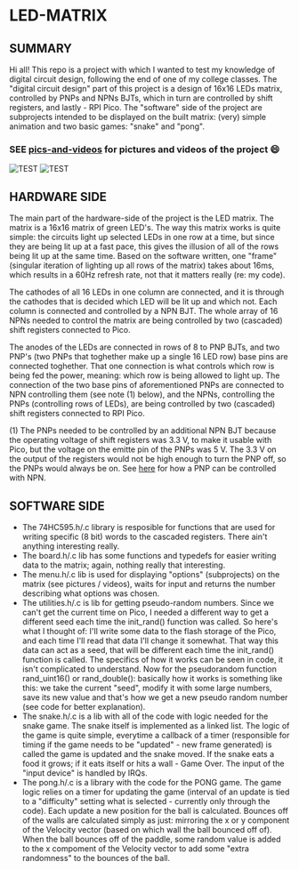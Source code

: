 # LED-MATRIX
## SUMMARY
Hi all! This repo is a project with which I wanted to test my knowledge of digital circuit design, following the end of one of my college classes. 
The "digital circuit design" part of this project is a design of 16x16 LEDs matrix, controlled by PNPs and NPNs BJTs, which in turn are controlled by shift registers, and lastly - RPI Pico.
The "software" side of the project are subprojects intended to be displayed on the built matrix: (very) simple animation and two basic games: "snake" and "pong".
### SEE [pics-and-videos](/docs/pics-and-videos) for pictures and videos of the project :smile:
![TEST](/docs/pics-and-videos/pong.gif)
![TEST](/docs/pics-and-videos/snake.gif)

## HARDWARE SIDE
The main part of the hardware-side of the project is the LED matrix. The matrix is a 16x16 matrix of green LED's. The way this matrix works is quite simple: the circuits light up selected LEDs in one row at a time, but since they are being lit up at a fast pace, this gives the illusion of all of the rows being lit up at the same time. Based on the software written, one "frame" (singular iteration of lighting up all rows of the matrix) takes about 16ms, which results in a 60Hz refresh rate, not that it matters really (re: my code). 

The cathodes of all 16 LEDs in one column are connected, and it is through the cathodes that is decided which LED will be lit up and which not. Each column is connected and controlled by a NPN BJT. The whole array of 16 NPNs needed to control the matrix are being controlled by two (cascaded) shift registers connected to Pico.

The anodes of the LEDs are connected in rows of 8 to PNP BJTs, and two PNP's (two PNPs that toghether make up a single 16 LED row) base pins are connected toghether. That one connection is what controls which row is being fed the power, meaning: which row is being allowed to light up. The connection of the two base pins of aforementioned PNPs are connected to NPN controlling them (see note (1) below), and the NPNs, controlling the PNPs (controlling rows of LEDs), are being controlled by two (cascaded) shift registers connected to RPI Pico. 

(1) The PNPs needed to be controlled by an additional NPN BJT because the operating voltage of shift registers was 3.3 V, to make it usable with Pico, but the voltage on the emitte pin of the PNPs was 5 V. The 3.3 V on the output of the registers would not be high enough to turn the PNP off, so the PNPs would always be on. See [here](/docs/aux/explanation_NPN_PNP.pdf) for how a PNP can be controlled with NPN.

## SOFTWARE SIDE
- The 74HC595.h/.c library is resposible for functions that are used for writing specific (8 bit) words to the cascaded registers. There ain't anything interesting really.
- The board.h/.c lib has some functions and typedefs for easier writing data to the matrix; again, nothing really that interesting.
- The menu.h/.c lib is used for displaying "options" (subprojects) on the matrix (see pictures / videos), waits for input and returns the number describing what options was chosen.
- The utilities.h/.c is lib for getting pseudo-random numbers. Since we can't get the current time on Pico, I needed a different way to get a different seed each time the init_rand() function was called. So here's what I thought of: I'll write some data to the flash storage of the Pico, and each time I'll read that data I'll change it somewhat. That way this data can act as a seed, that will be different each time the init_rand() function is called. The specifics of how it works can be seen in code, it isn't complicated to understand. Now for the pseudorandom function rand_uint16() or rand_double(): basically how it works is something like this: we take the current "seed", modify it with some large numbers, save its new value and that's how we get a new pseudo random number (see code for better explanation).
- The snake.h/.c is a lib with all of the code with logic needed for the snake game. The snake itself is implemented as a linked list. The logic of the game is quite simple, everytime a callback of a timer (responsible for timing if the game needs to be "updated" - new frame generated) is called the game is updated and the snake moved. If the snake eats a food it grows; if it eats itself or hits a wall - Game Over. The input of the "input device" is handled by IRQs.
- The pong.h/.c is a library with the code for the PONG game. The game logic relies on a timer for updating the game (interval of an update is tied to a "difficulty" setting what is selected - currently only through the code). Each update a new position for the ball is calculated. Bounces off of the walls are calculated simply as just: mirroring the x or y component of the Velocity vector (based on which wall the ball bounced off of). When the ball bounces off of the paddle, some random value is added to the x compoment of the Velocity vector to add some "extra randomness" to the bounces of the ball.

